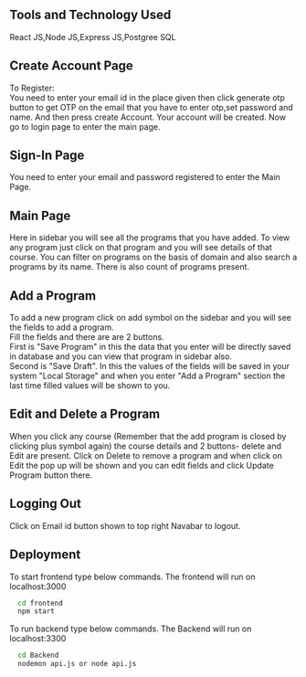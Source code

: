 ## Tools and Technology Used  
React JS,Node JS,Express JS,Postgree SQL  
## Create Account Page
To Register:     
You need to enter your email id in the place given then click generate otp button to get OTP on the email that you have to enter otp,set password and name. And then press create Account. Your account will be created. Now go to login page to enter the main page.
## Sign-In Page
You need to enter your email and password registered to enter the Main Page.
## Main Page
Here in sidebar you will see all the programs that you have added. To view any program just click on that program and you will see details of that course.
You can filter on programs on the basis of domain and also search a programs by its name. There is also count of programs present.   
## Add a Program  
To add a new program click on add symbol on the sidebar and you will see the fields to add a program.  
Fill the fields and there are are 2 buttons.  
First is "Save Program" in this the data that you enter will be directly saved in database and you can view that program in sidebar also.  
Second is "Save Draft". In this the values of the fields will be saved in your system "Local Storage" and when you enter "Add a Program" section the last time filled values will be shown to you.    
## Edit and Delete a Program  
When you click any course (Remember that the add program is closed by clicking plus symbol again) the course details and 2 buttons- delete and Edit are present. Click on Delete to remove a program and when click on Edit the pop up will be shown and you can edit fields and click Update Program button there. 
## Logging Out
Click on Email id button shown to top right Navabar to logout.
## Deployment

To start frontend type below commands. The frontend will run on localhost:3000

```bash
  cd frontend
  npm start
```

To run backend type below commands. The Backend will run on localhost:3300

```bash
  cd Backend
  nodemon api.js or node api.js
```

